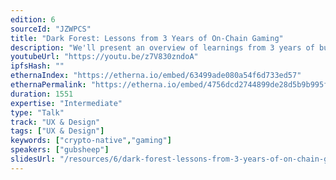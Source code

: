 ```yaml
---
edition: 6
sourceId: "JZWPCS"
title: "Dark Forest: Lessons from 3 Years of On-Chain Gaming"
description: "We'll present an overview of learnings from 3 years of building and running Dark Forest, the first fully decentralized MMORTS, including: why ZK is important for games, what a crypto-native game is and why we should care, designing for emergent player behavior, pushing the limits of Ethereum devex, and social consensus and legitimacy - why is Dark Forest more like chess than League of Legends? We'll also hint at 0xPARC's next crypto-gaming experiments."
youtubeUrl: "https://youtu.be/z7V830zndoA"
ipfsHash: ""
ethernaIndex: "https://etherna.io/embed/63499ade080a54f6d733ed57"
ethernaPermalink: "https://etherna.io/embed/4756dcd2744899de28d5b9b995fc5f628f52357ebf6379adc98c4817cc7d8d9f"
duration: 1551
expertise: "Intermediate"
type: "Talk"
track: "UX & Design"
tags: ["UX & Design"]
keywords: ["crypto-native","gaming"]
speakers: ["gubsheep"]
slidesUrl: "/resources/6/dark-forest-lessons-from-3-years-of-on-chain-gaming.pdf"
---
```

